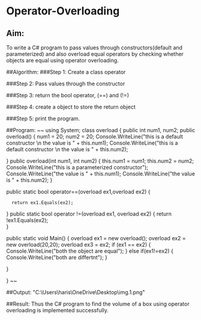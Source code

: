 # Operator-Overloading

## Aim:
 To write a C# program to pass values through constructors(default and parameterized) and also overload equal operators by checking whether objects are equal using operator overloading. 
 
##Algorithm: 
###Step 1:
Create a class operator

###Step 2:
Pass values through the constructor

###Step 3:
return the bool operator, (==) and (!=)

###Step 4:
create a object to store the return object

###Step 5:
print the program.
 
##Program:
~~
using System;
class overload
{
  public int num1, num2;
  public overload()
  {
      num1 = 20;
      num2 = 20;
      Console.WriteLine("this is a default constructor \n the value is " + this.num1);
      Console.WriteLine("this is a default constructor \n the value is " + this.num2);

  }
  public overload(int num1, int num2)
  {
      this.num1 = num1;
      this.num2 = num2;
      Console.WriteLine("this is a parameterized constructor");
      Console.WriteLine("the value is " + this.num1);
      Console.WriteLine("the value is " + this.num2);
  }
  
  public static bool operator==(overload ex1,overload ex2)
  {
         
      return ex1.Equals(ex2);
  }
  public static bool operator !=(overload ex1, overload ex2)
  {
      return !ex1.Equals(ex2);    
  }


public static void Main()
  {
      overload ex1 = new overload();
      overload ex2 = new overload(20,20);
      overload ex3 = ex2;
      if (ex1 == ex2)
      {
          Console.WriteLine("both the object are equal");
      }
      else if(ex1!=ex2)
      {
          Console.WriteLine("both are differtnt");
      }


  }

}
~~

##Output:
"C:\Users\haris\OneDrive\Desktop\img.1.png"
 
##Result:
Thus the C# program to find the volume of a box using operator overloading is implemented successfully.

